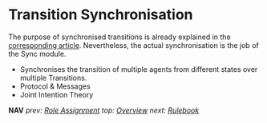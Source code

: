 # Transition Synchronisation

The purpose of synchronised transitions is already explained in the [corresponding article](synchronisations.md). Nevertheless, the actual synchronisation is the job of the Sync module.

* Synchronises the transition of multiple agents from different states over multiple Transitions. 
* Protocol & Messages
* Joint Intention Theory

**NAV**  *prev: [Role Assignment](rule_book.md)* *top: [Overview](../README.md)* *next: [Rulebook](rulebook.md)*

